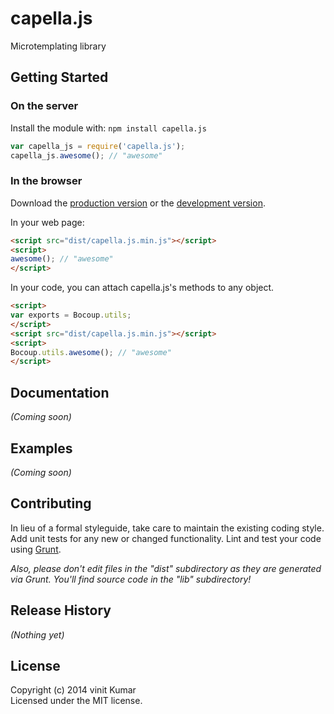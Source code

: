 # capella.js

Microtemplating library

## Getting Started
### On the server
Install the module with: `npm install capella.js`

```javascript
var capella_js = require('capella.js');
capella_js.awesome(); // "awesome"
```

### In the browser
Download the [production version][min] or the [development version][max].

[min]: https://raw.github.com//capella.js/master/dist/capella.js.min.js
[max]: https://raw.github.com//capella.js/master/dist/capella.js.js

In your web page:

```html
<script src="dist/capella.js.min.js"></script>
<script>
awesome(); // "awesome"
</script>
```

In your code, you can attach capella.js's methods to any object.

```html
<script>
var exports = Bocoup.utils;
</script>
<script src="dist/capella.js.min.js"></script>
<script>
Bocoup.utils.awesome(); // "awesome"
</script>
```

## Documentation
_(Coming soon)_

## Examples
_(Coming soon)_

## Contributing
In lieu of a formal styleguide, take care to maintain the existing coding style. Add unit tests for any new or changed functionality. Lint and test your code using [Grunt](http://gruntjs.com/).

_Also, please don't edit files in the "dist" subdirectory as they are generated via Grunt. You'll find source code in the "lib" subdirectory!_

## Release History
_(Nothing yet)_

## License
Copyright (c) 2014 vinit Kumar  
Licensed under the MIT license.
